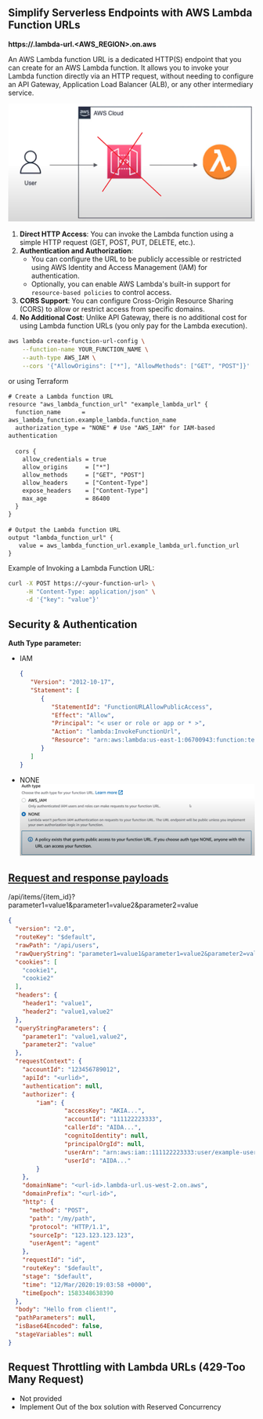 ## Simplify Serverless Endpoints with AWS Lambda Function URLs

**https://<url-id>.lambda-url.<AWS_REGION>.on.aws**

An AWS Lambda function URL is a dedicated HTTP(S) endpoint that you can create for an AWS Lambda function. It allows you to invoke your Lambda function directly via an HTTP request, without needing to configure an API Gateway, Application Load Balancer (ALB), or any other intermediary service.

![lambda_function_url_1.png](../../diagrams/lambda_function_url_1.png)

1. **Direct HTTP Access**: You can invoke the Lambda function using a simple HTTP request (GET, POST, PUT, DELETE, etc.).
2. **Authentication and Authorization**:
   - You can configure the URL to be publicly accessible or restricted using AWS Identity and Access Management (IAM) for authentication.
   - Optionally, you can enable AWS Lambda's built-in support for `resource-based policies` to control access.
3. **CORS Support**: You can configure Cross-Origin Resource Sharing (CORS) to allow or restrict access from specific domains.
4. **No Additional Cost**: Unlike API Gateway, there is no additional cost for using Lambda function URLs (you only pay for the Lambda execution).

````bash
aws lambda create-function-url-config \
    --function-name YOUR_FUNCTION_NAME \
    --auth-type AWS_IAM \
    --cors '{"AllowOrigins": ["*"], "AllowMethods": ["GET", "POST"]}'
````

or using Terraform

````hcl
# Create a Lambda function URL
resource "aws_lambda_function_url" "example_lambda_url" {
  function_name      = aws_lambda_function.example_lambda.function_name
  authorization_type = "NONE" # Use "AWS_IAM" for IAM-based authentication

  cors {
    allow_credentials = true
    allow_origins     = ["*"]
    allow_methods     = ["GET", "POST"]
    allow_headers     = ["Content-Type"]
    expose_headers    = ["Content-Type"]
    max_age           = 86400
  }
}

# Output the Lambda function URL
output "lambda_function_url" {
   value = aws_lambda_function_url.example_lambda_url.function_url
}
````

Example of Invoking a Lambda Function URL:
````bash
curl -X POST https://<your-function-url> \
     -H "Content-Type: application/json" \
     -d '{"key": "value"}'
````


## Security & Authentication 
**Auth Type parameter:**
- IAM
   ````json
   {
      "Version": "2012-10-17",
      "Statement": [
         {
            "StatementId": "FunctionURLAllowPublicAccess",
            "Effect": "Allow",
            "Principal": "< user or role or app or * >",
            "Action": "lambda:InvokeFunctionUrl",
            "Resource": "arn:aws:lambda:us-east-1:06700943:function:test"         
         }
      ]
   }
   ````
- NONE
![lambda_function_url_2.png](../../diagrams/lambda_function_url_2.png)


## [Request and response payloads](https://docs.aws.amazon.com/lambda/latest/dg/urls-invocation.html#urls-payloads)
/api/items/{item_id}?parameter1=value1&parameter1=value2&parameter2=value
````json
{
  "version": "2.0",
  "routeKey": "$default",
  "rawPath": "/api/users",
  "rawQueryString": "parameter1=value1&parameter1=value2&parameter2=value",
  "cookies": [
    "cookie1",
    "cookie2"
  ],
  "headers": {
    "header1": "value1",
    "header2": "value1,value2"
  },
  "queryStringParameters": {
    "parameter1": "value1,value2",
    "parameter2": "value"
  },
  "requestContext": {
    "accountId": "123456789012",
    "apiId": "<urlid>",
    "authentication": null,
    "authorizer": {
        "iam": {
                "accessKey": "AKIA...",
                "accountId": "111122223333",
                "callerId": "AIDA...",
                "cognitoIdentity": null,
                "principalOrgId": null,
                "userArn": "arn:aws:iam::111122223333:user/example-user",
                "userId": "AIDA..."
        }
    },
    "domainName": "<url-id>.lambda-url.us-west-2.on.aws",
    "domainPrefix": "<url-id>",
    "http": {
      "method": "POST",
      "path": "/my/path",
      "protocol": "HTTP/1.1",
      "sourceIp": "123.123.123.123",
      "userAgent": "agent"
    },
    "requestId": "id",
    "routeKey": "$default",
    "stage": "$default",
    "time": "12/Mar/2020:19:03:58 +0000",
    "timeEpoch": 1583348638390
  },
  "body": "Hello from client!",
  "pathParameters": null,
  "isBase64Encoded": false,
  "stageVariables": null
}
````


## Request Throttling with Lambda URLs (429-Too Many Request)
- Not provided
- Implement Out of the box solution with Reserved Concurrency
